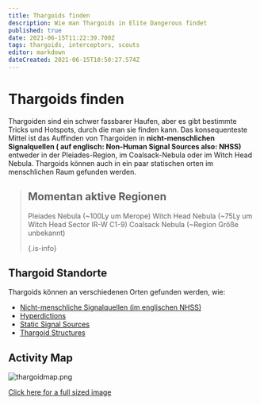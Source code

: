 ```yaml
---
title: Thargoids finden
description: Wie man Thargoids in Elite Dangerous findet
published: true
date: 2021-06-15T11:22:39.700Z
tags: thargoids, interceptors, scouts
editor: markdown
dateCreated: 2021-06-15T10:50:27.574Z
---
```


# Thargoids finden
Thargoiden sind ein schwer fassbarer Haufen, aber es gibt bestimmte Tricks und Hotspots, durch die man sie finden kann. Das konsequenteste Mittel ist das Auffinden von Thargoiden in <strong x-id=“1“> nicht-menschlichen Signalquellen ( auf englisch: Non-Human Signal Sources also: NHSS)</strong> entweder in der Pleiades-Region, im Coalsack-Nebula oder im Witch Head Nebula. Thargoids können auch in ein paar statischen orten im menschlichen Raum gefunden werden.

> ## Momentan aktive Regionen
> 
> Pleiades Nebula (~100Ly um Merope) Witch Head Nebula (~75Ly um Witch Head Sector IR-W C1-9) Coalsack Nebula (~Region Größe unbekannt) 
> 
> {.is-info}

## Thargoid Standorte

Thargoids können an verschiedenen Orten gefunden werden, wie:
- [Nicht-menschliche Signalquellen (im englischen NHSS)](/en/nhss)
- [Hyperdictions](/en/hyperdictions)
- [Static Signal Sources](/en/static-signals)
- [Thargoid Structures](https://canonn.science/codex/the-unknown-structure/?highlight=structure)

## Activity Map

![thargoidmap.png](/img/thargoidmap.png)

[Click here for a full sized image](https://cdn.discordapp.com/attachments/625989888432537611/854310144946208808/Thargoid_Activity_Map_v0.5.png)
